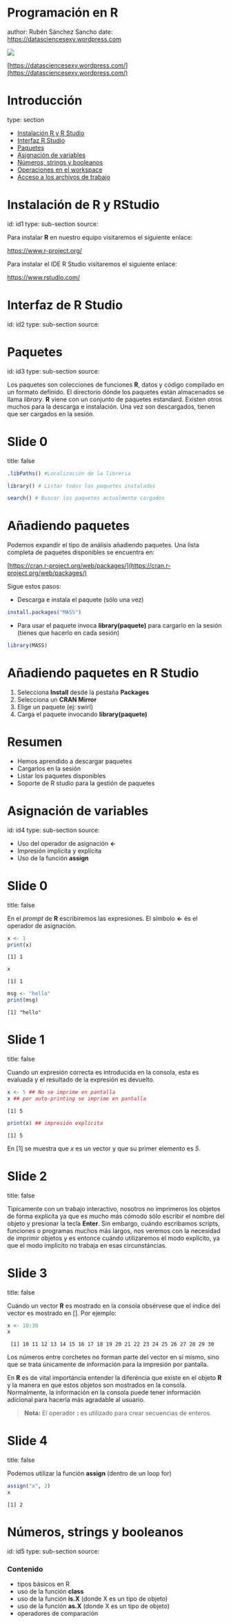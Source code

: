 Programación en R
========================================================
author: Rubén Sánchez Sancho
date: https://datasciencesexy.wordpress.com

![](presentation-figure/DATA-SCIENCE-USING-R-PROGRAMMING.jpg)

[https://datasciencesexy.wordpress.com/](https://datasciencesexy.wordpress.com/)

Introducción
========================================================
type: section

- [Instalación R y R Studio](#/id1)
- [Interfaz R Studio](#/id2)
- [Paquetes](#/id3)
- [Asignación de variables](#/id4)
- [Números, strings y booleanos](#/id5)
- [Operaciones en el workspace](#/id6)
- [Acceso a los archivos de trabajo](#/id7)

Instalación de R y RStudio
========================================================
id: id1
type: sub-section
source: 


Para instalar __R__ en nuestro equipo visitaremos el siguiente enlace:  


<https://www.r-project.org/>

Para instalar el IDE R Studio visitaremos el siguiente enlace:

<https://www.rstudio.com/>


Interfaz de R Studio
========================================================
id: id2
type: sub-section
source: 

Paquetes
========================================================
id: id3
type: sub-section
source: 

Los paquetes son colecciones de funciones __R__, datos y código compilado en un formato definido. El directorio dónde los paquetes están almacenados se llama _library_. __R__ viene con un conjunto de paquetes estandard. Existen otros muchos para la descarga e instalación. Una vez son descargados, tienen que ser cargados en la sesión.


Slide 0
========================================================
title: false


```r
.libPaths() #Localización de la libreria
```


```r
library() # Listar todos los paquetes instalados
```


```r
search() # Buscar los paquetes actualmente cargados
```


Añadiendo  paquetes
========================================================

Podemos expandir el tipo de análisis añadiendo paquetes. Una lista completa de paquetes disponibles se encuentra en:

[https://cran.r-project.org/web/packages/](https://cran.r-project.org/web/packages/)

Sigue estos pasos:

* Descarga e instala el paquete (sólo una vez)


```r
install.packages("MASS")
```


*  Para usar el paquete invoca __library(paquete)__ para cargarlo en la sesión (tienes que hacerlo en cada sesión)


```r
library(MASS)
```

Añadiendo  paquetes en R Studio
========================================================

  
1. Selecciona __Install__ desde la pestaña  __Packages__ 
2. Selecciona un __CRAN Mirror__
3. Elige un paquete (ej: swirl)
4. Carga el paquete invocando __library(paquete)__


Resumen
========================================================

* Hemos aprendido a descargar paquetes
* Cargarlos en la sesión
* Listar los paquetes disponibles
* Soporte de R studio para la gestión de paquetes

Asignación de variables
========================================================
id: id4
type: sub-section
source: 

* Uso del operador de asignación __<-__
* Impresión implícita y explícita
* Uso de la función __assign__

Slide 0
========================================================
title: false

En el _prompt_ de __R__ escribiremos las expresiones. El símbolo __<-__ és el operador de asignación.


```r
x <- 1
print(x)
```

```
[1] 1
```

```r
x
```

```
[1] 1
```

```r
msg <- "hello"
print(msg)
```

```
[1] "hello"
```

Slide 1
========================================================
title: false

Cuando un expresión correcta es introducida en la consola, esta es evaluada y el resultado de la expresión es devuelto.


```r
x <- 5 ## No se imprime en pantalla
x ## por auto-printing se imprime en pantalla
```

```
[1] 5
```

```r
print(x) ## impresión explícita
```

```
[1] 5
```

En [1] se muestra que _x_ es un vector y que su primer elemento es _5_.


Slide 2
========================================================
title: false

Tipícamente con un trabajo interactivo, nosotros no imprimeros los objetos de forma explícita ya que es mucho más cómodo sólo escribir el nombre del objeto y presionar la tecla __Enter__. Sin embargo, cuándo escribamos scripts, funciones o programas muchos más largos, nos veremos con la necesidad de imprimir objetos y es entonce cuándo utilizaremos el modo explícito, ya que el modo ímplicito no trabaja en esas circunstáncias.

Slide 3
========================================================
title: false

Cuándo un vector __R__ es mostrado en la consola obsérvese que el índice del vector es mostrado en []. Por ejemplo:


```r
x <- 10:30
x
```

```
 [1] 10 11 12 13 14 15 16 17 18 19 20 21 22 23 24 25 26 27 28 29 30
```

Los números entre corchetes no forman parte del vector en sí mismo, sino que se trata únicamente de información para la impresión por pantalla.

En __R__ es de vital importáncia entender la diferéncia que existe en el objeto __R__ y la manera en que estos objetos son mostrados en la consola. Normalmente, la información en la consola puede tener información adicional para hacerla más agradable al usuario.

> __Nota:__ El operador __:__ es utilizado para crear secuencias de enteros.



Slide 4
========================================================
title: false

Podemos utilizar la función __assign__ (dentro de un loop for)


```r
assign("x", 2)
x
```

```
[1] 2
```
Números, strings y booleanos
========================================================
id: id5
type: sub-section
source: 

### Contenido

* tipos básicos en R
* uso de la función __class__
* uso de la función __is.X__ (donde X es un tipo de objeto)
* uso de la función __as.X__ (donde X es un tipo de objeto)
* operadores de comparación
